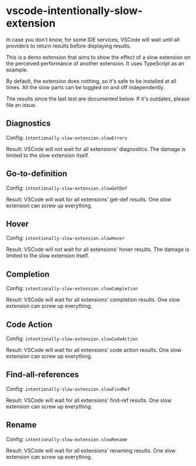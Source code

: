 # vscode-intentionally-slow-extension

In case you don't know, for some IDE services, VSCode will wait until all providers to return results before displaying results.

This is a demo extension that aims to show the effect of a slow extension on the perceived performance of another extension. It uses TypeScript as an example.

By default, the extension does nothing, so it's safe to be installed at all times. All the slow parts can be toggled on and off independently.

The results since the last test are documented below. If it's outdates, please file an issue.

## Diagnostics

Config: `intentionally-slow-extension.slowErrors`

Result: VSCode will not wait for all extensions' diagnostics. The damage is limited to the slow extension itself.

## Go-to-definition

Config: `intentionally-slow-extension.slowGetDef`

Result: VSCode will wait for all extensions' get-def results. One slow extension can screw up everything.

## Hover

Config: `intentionally-slow-extension.slowHover`

Result: VSCode will not wait for all extensions' hover results. The damage is limited to the slow extension itself.

## Completion

Config: `intentionally-slow-extension.slowCompletion`

Result: VSCode will wait for all extensions' completion results. One slow extension can screw up everything.

## Code Action

Config: `intentionally-slow-extension.slowCodeAction`

Result: VSCode will wait for all extensions' code action results. One slow extension can screw up everything.

## Find-all-references

Config: `intentionally-slow-extension.slowFindRef`

Result: VSCode will wait for all extensions' find-ref results. One slow extension can screw up everything.

## Rename

Config: `intentionally-slow-extension.slowRename`

Result: VSCode will wait for all extensions' renaming results. One slow extension can screw up everything.
